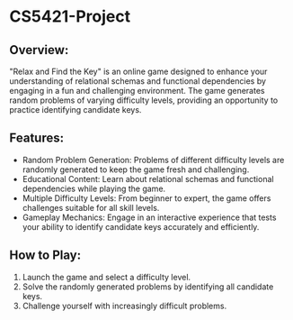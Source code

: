 # CS5421-Project
## Overview:

"Relax and Find the Key" is an online game designed to enhance your understanding of relational schemas and functional dependencies by engaging in a fun and challenging environment. 
The game generates random problems of varying difficulty levels, providing an opportunity to practice identifying candidate keys.

## Features:

* Random Problem Generation: Problems of different difficulty levels are randomly generated to keep the game fresh and challenging.
* Educational Content: Learn about relational schemas and functional dependencies while playing the game.
* Multiple Difficulty Levels: From beginner to expert, the game offers challenges suitable for all skill levels.
* Gameplay Mechanics: Engage in an interactive experience that tests your ability to identify candidate keys accurately and efficiently.

## How to Play:

1. Launch the game and select a difficulty level.
2. Solve the randomly generated problems by identifying all candidate keys.
3. Challenge yourself with increasingly difficult problems.

